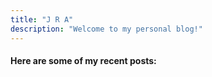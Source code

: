 ```yaml
---
title: "J R A"
description: "Welcome to my personal blog!"
---
```

#### Here are some of my recent posts:
